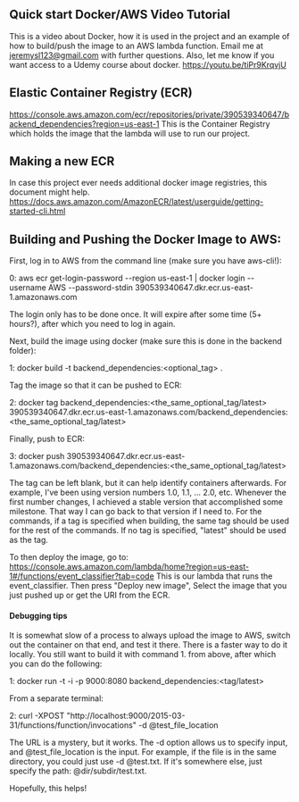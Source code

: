 ## Quick start Docker/AWS Video Tutorial
This is a video about Docker, how it is used in the project and an example of how to build/push the image to an AWS lambda function. Email me at jeremysl123@gmail.com with further questions. Also, let me know if you want access to a Udemy course about docker.
https://youtu.be/tiPr9KrqvjU

## Elastic Container Registry (ECR)
https://console.aws.amazon.com/ecr/repositories/private/390539340647/backend_dependencies?region=us-east-1
This is the Container Registry which holds the image that the lambda will use to run our project.

## Making a new ECR
In case this project ever needs additional docker image registries, this document might help.
https://docs.aws.amazon.com/AmazonECR/latest/userguide/getting-started-cli.html

## Building and Pushing the Docker Image to AWS:
First, log in to AWS from the command line (make sure you have aws-cli!):

0: aws ecr get-login-password --region us-east-1 | docker login --username AWS --password-stdin 390539340647.dkr.ecr.us-east-1.amazonaws.com

The login only has to be done once. It will expire after some time (5+ hours?), after which you need to log in again. 

Next, build the image using docker (make sure this is done in the backend folder):

1: docker build -t backend_dependencies:<optional_tag> .

Tag the image so that it can be pushed to ECR:

2: docker tag backend_dependencies:<the_same_optional_tag/latest> 390539340647.dkr.ecr.us-east-1.amazonaws.com/backend_dependencies:<the_same_optional_tag/latest>

Finally, push to ECR:

3: docker push 390539340647.dkr.ecr.us-east-1.amazonaws.com/backend_dependencies:<the_same_optional_tag/latest>

The tag can be left blank, but it can help identify containers afterwards. For example, I've been using version numbers 1.0, 1.1, ... 2.0, etc. Whenever the first number changes, I achieved a stable version that accomplished some milestone. That way I can go back to that version if I need to. 
For the commands, if a tag is specified when building, the same tag should be used for the rest of the commands. If no tag is specified, "latest" should be used as the tag.

To then deploy the image, go to: https://console.aws.amazon.com/lambda/home?region=us-east-1#/functions/event_classifier?tab=code
This is our lambda that runs the event_classifier. Then press "Deploy new image", Select the image that you just pushed up or get the URI from the ECR.

#### Debugging tips

It is somewhat slow of a process to always upload the image to AWS, switch out the container on that end, and test it there.
There is a faster way to do it locally. You still want to build it with command 1. from above, after which you can do the following:

1: docker run -t -i -p 9000:8080  backend_dependencies:<tag/latest> 

From a separate terminal:

2: curl -XPOST "http://localhost:9000/2015-03-31/functions/function/invocations" -d @test_file_location

The URL is a mystery, but it works. The -d option allows us to specify input, and @test_file_location is the input. For example, if the file is in the same directory, you could just use -d @test.txt. 
If it's somewhere else, just specify the path: @dir/subdir/test.txt.

Hopefully, this helps!
